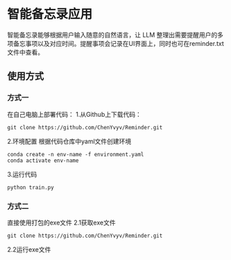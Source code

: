 # 智能备忘录应用
智能备忘录能够根据用户输入随意的自然语言，让 LLM 整理出需要提醒用户的多项备忘事项以及对应时间。提醒事项会记录在UI界面上，同时也可在reminder.txt文件中查看。
## 使用方式

### 方式一
在自己电脑上部署代码：
1.从Github上下载代码：
```
git clone https://github.com/ChenYvyv/Reminder.git
```
2.环境配置
根据代码仓库中yaml文件创建环境
```
conda create -n env-name -f environment.yaml
conda activate env-name
```
3.运行代码
```
python train.py
```
### 方式二
直接使用打包的exe文件
2.1获取exe文件
```
git clone https://github.com/ChenYvyv/Reminder.git
```
2.2运行exe文件


